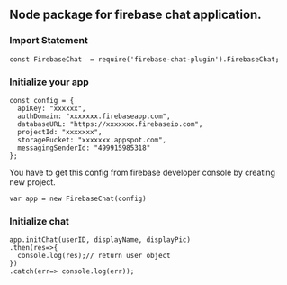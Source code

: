## Node package for firebase chat application.


### Import Statement

```
const FirebaseChat  = require('firebase-chat-plugin').FirebaseChat;
```


### Initialize your app
```
const config = {
  apiKey: "xxxxxx",
  authDomain: "xxxxxxx.firebaseapp.com",
  databaseURL: "https://xxxxxxx.firebaseio.com",
  projectId: "xxxxxxx",
  storageBucket: "xxxxxxx.appspot.com",
  messagingSenderId: "499915985318"
};
```

You have to get this config from firebase developer console by creating new project.

```
var app = new FirebaseChat(config)
```

### Initialize chat
```
app.initChat(userID, displayName, displayPic)
.then(res=>{
  console.log(res);// return user object
})
.catch(err=> console.log(err));
```
